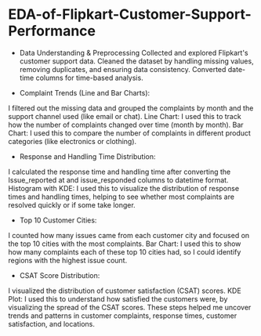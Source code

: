 # EDA-of-Flipkart-Customer-Support-Performance
*  Data Understanding & Preprocessing
Collected and explored Flipkart's customer support data.
Cleaned the dataset by handling missing values, removing duplicates, and ensuring data consistency.
Converted date-time columns for time-based analysis.

* Complaint Trends (Line and Bar Charts):

I filtered out the missing data and grouped the complaints by month and the support channel used (like email or chat).
Line Chart: I used this to track how the number of complaints changed over time (month by month).
Bar Chart: I used this to compare the number of complaints in different product categories (like electronics or clothing).

* Response and Handling Time Distribution:

I calculated the response time and handling time after converting the Issue_reported at and issue_responded columns to datetime format.
Histogram with KDE: I used this to visualize the distribution of response times and handling times, helping to see whether most complaints are resolved quickly or if some take longer.

* Top 10 Customer Cities:

I counted how many issues came from each customer city and focused on the top 10 cities with the most complaints.
Bar Chart: I used this to show how many complaints each of these top 10 cities had, so I could identify regions with the highest issue count.

* CSAT Score Distribution:

I visualized the distribution of customer satisfaction (CSAT) scores.
KDE Plot: I used this to understand how satisfied the customers were, by visualizing the spread of the CSAT scores.
These steps helped me uncover trends and patterns in customer complaints, response times, customer satisfaction, and locations.
